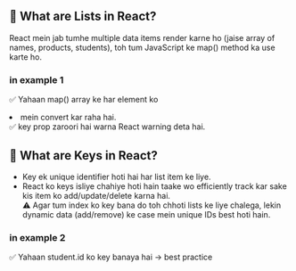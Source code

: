 ## 🔹 What are Lists in React?
React mein jab tumhe multiple data items render karne ho (jaise array of names, products, students), toh tum JavaScript ke map() method ka use karte ho.

### in example 1
✅ Yahaan map() array ke har element ko <li> mein convert kar raha hai.  
✅ key prop zaroori hai warna React warning deta hai.


## 🔹 What are Keys in React?
- Key ek unique identifier hoti hai har list item ke liye.  
- React ko keys isliye chahiye hoti hain taake wo efficiently track kar sake kis item ko add/update/delete karna hai.  
⚠️ Agar tum index ko key bana do toh chhoti lists ke liye chalega, lekin dynamic data (add/remove) ke case mein unique IDs best hoti hain.


### in example 2
✅ Yahaan student.id ko key banaya hai → best practice

